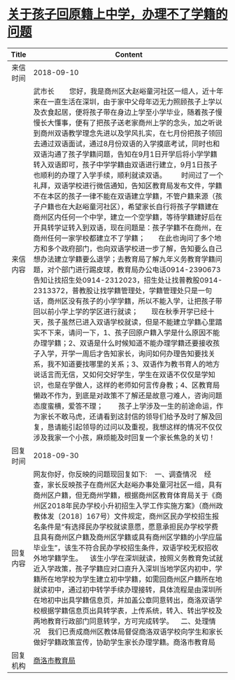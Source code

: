 # <a href="http://www.shangluo.gov.cn/zmhd/ldxxxx.jsp?urltype=leadermail.LeaderMailContentUrl&wbtreeid=1112&leadermailid=4911">关于孩子回原籍上中学，办理不了学籍的问题</a>
| Title |                                                                                                                                                                                                                                                                                                                                                                                                                                                                                          Content                                                                                                                                                                                                                                                                                                                                                                                                                                                                                          |
|:-----:|-------------------------------------------------------------------------------------------------------------------------------------------------------------------------------------------------------------------------------------------------------------------------------------------------------------------------------------------------------------------------------------------------------------------------------------------------------------------------------------------------------------------------------------------------------------------------------------------------------------------------------------------------------------------------------------------------------------------------------------------------------------------------------------------------------------------------------------------------------------------------------------------------------------------------------------------------------------------------------------------|
| 来信时间  | 2018-09-10                                                                                                                                                                                                                                                                                                                                                                                                                                                                                                                                                                                                                                                                                                                                                                                                                                                                                                                                                                                |
| 来信内容  | 武市长        您好，我是商州区大赵峪童河社区一组人，近十年来在一直生活在深圳，由于家中父母年迈无力照顾孩子上学以及衣食起居，便将孩子带在身边上学至小学毕业，随着孩子慢慢长大懂事，便有了把孩子送老家商州上学的念头，加之听说到商州双语教学理念先进以及学风扎实，在七月份把孩子领回去通过双语面试，通过8月份双语的入学摸底考试，同时也和双语沟通了孩子学籍问题，告知在9月1日开学后将小学学籍转入双语即可，孩子中学学籍由双语进行建立，9月1日孩子也顺利的办理了入学手续，顺利就读双语。        时间过了一个礼拜，双语学校进行微信通知，告知区教育局发布文件，学籍不在本区的孩子一律不能在双语建立学籍，不管户籍来源（孩子户籍也在大赵峪童河社区），希望家长自行将孩子学籍建在商州区内任何一个中学，建立一个空学籍，等待学籍建好后在开具转学证转入到双语，现在问题是：孩子学籍不在商州，在商州任何一家学校都建立不了学籍；       在此也询问了多个地方和多个政府部门，也向双语学校进一步了解，告知要么自己想办法建立学籍要么退学；去教育局了解九年义务教育学籍问题，对个部门进行踢皮球，教育局办公电话0914-2390673告知让找招生处0914-2312023，招生处让找普教股0914-2313372，普教股让找学籍管理处，学籍管理处只是一句话，商州区没有孩子的小学学籍，所以不能入学，让把孩子带回以前小学上学的学区进行就读；       现在秋季开学已经十天，孩子虽然已进入双语学校就读，但是不能建立学籍心里踏实不下来，请问一下，1、孩子回原户籍入学是什么原因不能办理学籍；2、双语是什么时候知道不能办理学籍还要接收孩子入学，开学一周后才告知家长，询问如何办理告知要找关系，我不知道要找哪里的关系；3、双语作为教书育人的地方说话言而无信，又如何交好学生，学生在双语不仅仅是学知识，也是在学做人，这样的老师如何言传身教；4、区教育局懒政不作为，到底是对政策不了解还是故意刁难人，咨询问题态度蛮横，爱答不理；        孩子上学涉及一生的前途命运，作为家长不敢马虎，还请看到这封信的领导们给予及时了解及回复，恳请能引起领导的过问以及重视，我想这样的情况不仅仅涉及我家一个小孩，麻烦能及时回复一个家长焦急的关切！ |
| 回复时间  | 2018-09-30                                                                                                                                                                                                                                                                                                                                                                                                                                                                                                                                                                                                                                                                                                                                                                                                                                                                                                                                                                                |
| 回复内容  | 网友你好，你反映的问题现回复如下:    一、调查情况    经查，家长反映孩子在商州区大赵峪办事处童河社区一组，具有商州区户籍，但无商州学籍，根据商州区教育体育局关于《商州区2018年民办学校小升初招生入学工作实施方案》（商州政教体发〔2018〕167号）文件规定，商州区民办学校招生报名条件是“有选择民办学校就读意愿，愿意承担民办学校学费且具有商州区户籍及商州区学籍或具有商州区学籍的小学应届毕业生”，该生不符合民办学校招生条件，双语学校无权招收外地学籍学生。    该生小学在深圳就读，按照义务教育免试就近入学政策，孩子学籍应对口直升入深圳当地学区内初中，学籍所在地学校为学生建立初中学籍，如需回商州区户籍所在地就读初中，通过初中转学手续办理接转，具体流程是由深圳所在地初中出具学籍信息页，并加盖公章同意转出，商洛双语学校根据学籍信息页出具转学表，上传系统，转入、转出学校及两地教育行政部门同意转学，方可完成转学。    二、处理情况    我们已责成商州区教体局督促商洛双语学校向学生和家长做好学籍政策宣传，协助学生家长办理学籍。商洛市教育局                                                                                                                                                                                                                                                                                                                                                                                                                                                                                               |
| 回复机构  | <a href="../../categories/agencies/商洛市教育局.md">商洛市教育局</a>                                                                                                                                                                                                                                                                                                                                                                                                                                                                                                                                                                                                                                                                                                                                                                                                                                                                                                                                    |